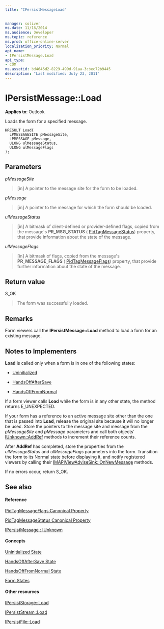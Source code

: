 ```yaml
---
title: "IPersistMessageLoad"
 
 
manager: soliver
ms.date: 11/16/2014
ms.audience: Developer
ms.topic: reference
ms.prod: office-online-server
localization_priority: Normal
api_name:
- IPersistMessage.Load
api_type:
- COM
ms.assetid: bd4646d2-8229-499d-91aa-3cbec72b9445
description: "Last modified: July 23, 2011"
---
```


# IPersistMessage::Load

  
  
**Applies to**: Outlook 
  
Loads the form for a specified message.
  
```
HRESULT Load(
  LPMESSAGESITE pMessageSite,
  LPMESSAGE pMessage,
  ULONG ulMessageStatus,
  ULONG ulMessageFlags
);
```

## Parameters

 _pMessageSite_
  
> [in] A pointer to the message site for the form to be loaded.
    
 _pMessage_
  
> [in] A pointer to the message for which the form should be loaded.
    
 _ulMessageStatus_
  
> [in] A bitmask of client-defined or provider-defined flags, copied from the message's **PR_MSG_STATUS** ( [PidTagMessageStatus](pidtagmessagestatus-canonical-property.md)) property, that provide information about the state of the message.
    
 _ulMessageFlags_
  
> [in] A bitmask of flags, copied from the message's **PR_MESSAGE_FLAGS** ( [PidTagMessageFlags](pidtagmessageflags-canonical-property.md)) property, that provide further information about the state of the message.
    
## Return value

S_OK 
  
> The form was successfully loaded.
    
## Remarks

Form viewers call the **IPersistMessage::Load** method to load a form for an existing message. 
  
## Notes to Implementers

 **Load** is called only when a form is in one of the following states: 
  
- [Uninitialized](uninitialized-state.md)
    
- [HandsOffAfterSave](handsoffaftersave-state.md)
    
- [HandsOffFromNormal](handsofffromnormal-state.md)
    
If a form viewer calls **Load** while the form is in any other state, the method returns E_UNEXPECTED. 
  
If your form has a reference to an active message site other than the one that is passed into **Load**, release the original site because it will no longer be used. Store the pointers to the message site and message from the  _pMessageSite_ and  _pMessage_ parameters and call both objects' [IUnknown::AddRef](http://msdn.microsoft.com/library/b4316efd-73d4-4995-b898-8025a316ba63%28Office.15%29.aspx) methods to increment their reference counts. 
  
After **AddRef** has completed, store the properties from the  _ulMessageStatus_ and  _ulMessageFlags_ parameters into the form. Transition the form to its [Normal](normal-state.md) state before displaying it, and notify registered viewers by calling their [IMAPIViewAdviseSink::OnNewMessage](imapiviewadvisesink-onnewmessage.md) methods. 
  
If no errors occur, return S_OK. 
  
## See also

#### Reference

[PidTagMessageFlags Canonical Property](pidtagmessageflags-canonical-property.md)
  
[PidTagMessageStatus Canonical Property](pidtagmessagestatus-canonical-property.md)
  
[IPersistMessage : IUnknown](ipersistmessageiunknown.md)
#### Concepts

[Uninitialized State](uninitialized-state.md)
  
[HandsOffAfterSave State](handsoffaftersave-state.md)
  
[HandsOffFromNormal State](handsofffromnormal-state.md)
  
[Form States](form-states.md)
#### Other resources

[IPersistStorage::Load](http://msdn.microsoft.com/library/34379b8d-4e00-49cd-9fd1-65f88746c61a.aspx)
  
[IPersistStream::Load](http://msdn.microsoft.com/library/351e1187-9959-4542-8778-925457c3b8e3.aspx)
  
[IPersistFile::Load](http://msdn.microsoft.com/library/8391aa5c-fe6e-4b03-9eef-7958f75910a5.aspx)

